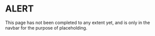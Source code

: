 # ALERT

This page has not been completed to any extent yet, and is only in the navbar for the purpose of placeholding.